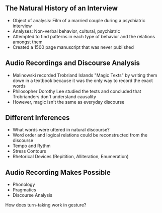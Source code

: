 The Natural History of an Interview
-----------------------------------

- Object of analysis: Film of a married couple during a psychiatric interview
- Analyses: Non-verbal behavior, cultural, psychiatric
- Attempted to find patterns in each type of behavior and the relations amongst them
- Created a 1500 page manuscript that was never published

Audio Recordings and Discourse Analysis
---------------------------------------

- Malinowski recorded Trobriand Islands "Magic Texts" by writing them down in a textbook
  because it was the only way to record the exact words
- Philosopher Dorothy Lee studied the texts and concluded that Trobrianders don't understand
  causality
- However, magic isn't the same as everyday discourse

Different Inferences
--------------------

- What words were uttered in natural discourse?
- Word order and logical relations could be reconstructed from the discourse
- Tempo and Rythm
- Stress Contours
- Rhetorical Devices (Repitition, Alliteration, Enumeration)

Audio Recording Makes Possible
------------------------------

- Phonology
- Pragmatics
- Discourse Analysis


How does turn-taking work in gesture?
